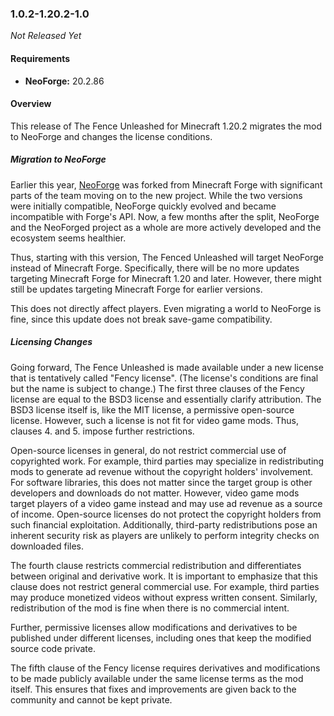 ### 1.0.2-1.20.2-1.0

_Not Released Yet_

#### Requirements
- **NeoForge:** 20.2.86

#### Overview

This release of The Fence Unleashed for Minecraft 1.20.2 migrates the mod to
NeoForge and changes the license conditions.

##### Migration to NeoForge

Earlier this year, [NeoForge](https://neoforged.net/) was forked from Minecraft
Forge with significant parts of the team moving on to the new project. While the
two versions were initially compatible, NeoForge quickly evolved and became
incompatible with Forge's API. Now, a few months after the split, NeoForge and
the NeoForged project as a whole are more actively developed and the ecosystem
seems healthier.

Thus, starting with this version, The Fenced Unleashed will target NeoForge
instead of Minecraft Forge. Specifically, there will be no more updates
targeting Minecraft Forge for Minecraft 1.20 and later. However, there might
still be updates targeting Minecraft Forge for earlier versions.

This does not directly affect players. Even migrating a world to NeoForge is
fine, since this update does not break save-game compatibility.

##### Licensing Changes

Going forward, The Fence Unleashed is made available under a new license that is
tentatively called "Fency license". (The license's conditions are final but the
name is subject to change.) The first three clauses of the Fency license are
equal to the BSD3 license and essentially clarify attribution. The BSD3 license
itself is, like the MIT license, a permissive open-source license. However, such
a license is not fit for video game mods. Thus, clauses 4. and 5. impose further
restrictions.

Open-source licenses in general, do not restrict commercial use of copyrighted
work. For example, third parties may specialize in redistributing mods to
generate ad revenue without the copyright holders' involvement. For software
libraries, this does not matter since the target group is other developers and
downloads do not matter. However, video game mods target players of a video game
instead and may use ad revenue as a source of income. Open-source licenses do
not protect the copyright holders from such financial exploitation.
Additionally, third-party redistributions pose an inherent security risk as
players are unlikely to perform integrity checks on downloaded files.

The fourth clause restricts commercial redistribution and differentiates between
original and derivative work. It is important to emphasize that this clause does
not restrict general commercial use. For example, third parties may produce
monetized videos without express written consent. Similarly, redistribution of
the mod is fine when there is no commercial intent.

Further, permissive licenses allow modifications and derivatives to be published
under different licenses, including ones that keep the modified source code
private. 

The fifth clause of the Fency license requires derivatives and modifications to
be made publicly available under the same license terms as the mod itself. This
ensures that fixes and improvements are given back to the community and cannot
be kept private.
